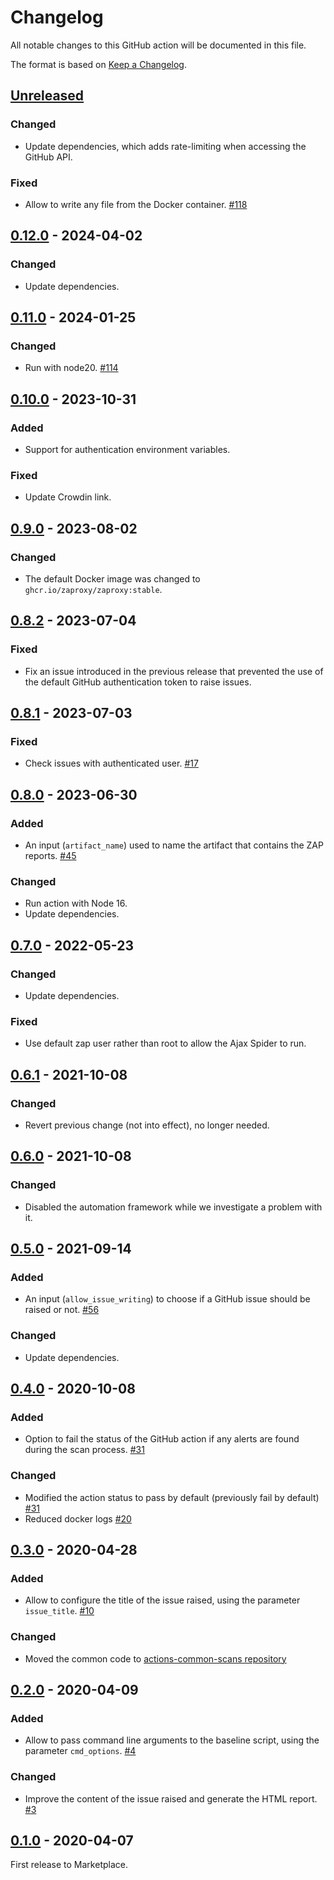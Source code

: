 # Changelog
All notable changes to this GitHub action will be documented in this file.

The format is based on [Keep a Changelog](https://keepachangelog.com/en/1.0.0/).

## [Unreleased]
### Changed
- Update dependencies, which adds rate-limiting when accessing the GitHub API.

### Fixed
- Allow to write any file from the Docker container. [#118](https://github.com/zaproxy/action-baseline/issues/118)

## [0.12.0] - 2024-04-02
### Changed
- Update dependencies.

## [0.11.0] - 2024-01-25
### Changed
- Run with node20. [#114](https://github.com/zaproxy/action-baseline/issues/114)

## [0.10.0] - 2023-10-31
### Added
- Support for authentication environment variables.

### Fixed
- Update Crowdin link.

## [0.9.0] - 2023-08-02
### Changed
- The default Docker image was changed to `ghcr.io/zaproxy/zaproxy:stable`.

## [0.8.2] - 2023-07-04
### Fixed
- Fix an issue introduced in the previous release that prevented the use of the default GitHub authentication token to raise issues.

## [0.8.1] - 2023-07-03
### Fixed
- Check issues with authenticated user. [#17](https://github.com/zaproxy/action-baseline/issues/17)

## [0.8.0] - 2023-06-30
### Added
 - An input (`artifact_name`) used to name the artifact that contains the ZAP reports. [#45](https://github.com/zaproxy/action-baseline/issues/45)

### Changed
- Run action with Node 16.
- Update dependencies.

## [0.7.0] - 2022-05-23
### Changed
- Update dependencies.

### Fixed
- Use default zap user rather than root to allow the Ajax Spider to run.

## [0.6.1] - 2021-10-08
### Changed
- Revert previous change (not into effect), no longer needed.

## [0.6.0] - 2021-10-08
### Changed
- Disabled the automation framework while we investigate a problem with it.

## [0.5.0] - 2021-09-14
### Added
 - An input (`allow_issue_writing`) to choose if a GitHub issue should be raised or not. [#56](https://github.com/zaproxy/action-baseline/issues/56)

### Changed
- Update dependencies.

## [0.4.0] - 2020-10-08
### Added
- Option to fail the status of the GitHub action if any alerts are found during the scan process. [#31](https://github.com/zaproxy/action-baseline/issues/31)

### Changed
- Modified the action status to pass by default (previously fail by default) [#31](https://github.com/zaproxy/action-baseline/issues/31)
- Reduced docker logs [#20](https://github.com/zaproxy/action-baseline/issues/20)

## [0.3.0] - 2020-04-28
### Added
- Allow to configure the title of the issue raised, using the parameter `issue_title`. [#10](https://github.com/zaproxy/action-baseline/issues/10)

### Changed
- Moved the common code to [actions-common-scans repository](https://github.com/zaproxy/actions-common)

## [0.2.0] - 2020-04-09
### Added
- Allow to pass command line arguments to the baseline script, using the parameter `cmd_options`. [#4](https://github.com/zaproxy/action-baseline/issues/4)

### Changed
- Improve the content of the issue raised and generate the HTML report. [#3](https://github.com/zaproxy/action-baseline/issues/3)

## [0.1.0] - 2020-04-07

First release to Marketplace.

[Unreleased]: https://github.com/zaproxy/action-baseline/compare/v0.12.0...HEAD
[0.12.0]: https://github.com/zaproxy/action-baseline/compare/v0.11.0...v0.12.0
[0.11.0]: https://github.com/zaproxy/action-baseline/compare/v0.10.0...v0.11.0
[0.10.0]: https://github.com/zaproxy/action-baseline/compare/v0.9.0...v0.10.0
[0.9.0]: https://github.com/zaproxy/action-baseline/compare/v0.8.2...v0.9.0
[0.8.2]: https://github.com/zaproxy/action-baseline/compare/v0.8.1...v0.8.2
[0.8.1]: https://github.com/zaproxy/action-baseline/compare/v0.8.0...v0.8.1
[0.8.0]: https://github.com/zaproxy/action-baseline/compare/v0.7.0...v0.8.0
[0.7.0]: https://github.com/zaproxy/action-baseline/compare/v0.6.1...v0.7.0
[0.6.1]: https://github.com/zaproxy/action-baseline/compare/v0.6.0...v0.6.1
[0.6.0]: https://github.com/zaproxy/action-baseline/compare/v0.5.0...v0.6.0
[0.5.0]: https://github.com/zaproxy/action-baseline/compare/v0.4.0...v0.5.0
[0.4.0]: https://github.com/zaproxy/action-baseline/compare/v0.3.0...v0.4.0
[0.3.0]: https://github.com/zaproxy/action-baseline/compare/v0.2.0...v0.3.0
[0.2.0]: https://github.com/zaproxy/action-baseline/compare/v0.1.0...v0.2.0
[0.1.0]: https://github.com/zaproxy/action-baseline/compare/64ea8c12229f3351fcc50f5834b2c8db25042817...v0.1.0
